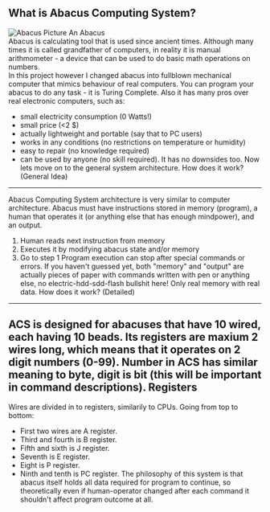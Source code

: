 
What is Abacus Computing System?
---------------------------------
![Abacus Picture](https://upload.wikimedia.org/wikipedia/commons/thumb/a/a0/Kugleramme.jpg/800px-Kugleramme.jpg)
An Abacus  
Abacus is calculating tool that is used since ancient times. Although many times it is called grandfather of computers, in reality it is manual arithmometer - a device that can be used to do basic math operations on numbers.  
In this project however I changed abacus into fullblown mechanical computer that mimics behaviour of real computers. You can program your abacus to do any task - it is Turing Complete. Also it has many pros over real electronic computers, such as: 
- small electricity consumption (0 Watts!)
- small price (<2 $)
- actually lightweight and portable (say that to PC users)
- works in any conditions (no restrictions on temperature or humidity)
- easy to repair (no knowledge required)
- can be used by anyone (no skill required).
It has no downsides too. Now lets move on to the general system architecture.
How does it work? (General Idea)
-----------------
Abacus Computing System architecture is very similar to computer architecture. Abacus must have instructions stored in memory (program), a human that operates it (or anything else that has enough mindpower), and an output.
1. Human reads next instruction from memory
2. Executes it by modifying abacus state and/or memory
3. Go to step 1
Program execution can stop after special commands or errors. If you haven't guessed yet, both "memory" and "output" are actually pieces of paper with commands written with pen or anything else, no electric-hdd-sdd-flash bullshit here! Only real memory with real data.
How does it work? (Detailed)
---------------------------
ACS is designed for abacuses that have 10 wired, each having 10 beads. Its registers are maxium 2 wires long, which means that it operates on 2 digit numbers (0-99). Number in ACS has similar meaning to byte, digit is bit (this will be important in command descriptions).
Registers
---------
Wires are divided in to registers, similarily to CPUs. 
Going from top to bottom:  
- First two wires are A register.
- Third and fourth is B register.
- Fifth and sixth is J register.
- Seventh is E register.
- Eight is P register.
- Ninth and tenth is PC register.
The philosophy of this system is that abacus itself holds all data required for program to continue, so theoretically even if human-operator changed after each command it shouldn't affect program outcome at all.
